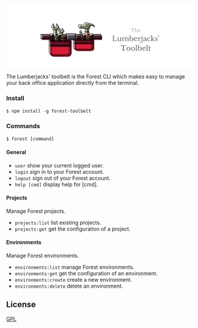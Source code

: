 <p align="center">
  <img src="https://github.com/ForestAdmin/toolbelt/blob/master/assets/logo.png?raw=true" alt="Toolbelt logo">
</p>

The Lumberjacks' toolbelt is the Forest CLI which makes easy to manage your back office application directly from the terminal.


### Install
    $ npm install -g forest-toolbelt

### Commands

    $ forest [command]

#### General
- `user`          show your current logged user.
- `login`         sign in to your Forest account.
- `logout`        sign out of your Forest account.
- `help [cmd]`    display help for [cmd].

#### Projects

Manage Forest projects.

- `projects:list` list existing projects.
- `projects:get` get the configuration of a project.

#### Environments

Manage Forest environments.

- `environments:list`    manage Forest environments.
- `environments:get`     get the configuration of an environment.
- `environments:create`  create a new environment.
- `environments:delete`  delete an environment.

## License
[GPL](https://github.com/ForestAdmin/toolbelt/blob/master/LICENSE)
